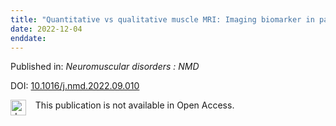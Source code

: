```yaml
---
title: "Quantitative vs qualitative muscle MRI: Imaging biomarker in patients with Oculopharyngeal Muscular Dystrophy (OPMD)."
date: 2022-12-04
enddate:
---
```


Published in: *Neuromuscular disorders : NMD*

DOI: [10.1016/j.nmd.2022.09.010](https://doi.org/10.1016/j.nmd.2022.09.010)

<img src="https://upload.wikimedia.org/wikipedia/commons/thumb/0/0e/Closed_Access_logo_transparent.svg/1200px-Closed_Access_logo_transparent.svg.png" alt="drawing" width="25" align="left"/> &nbsp;&nbsp;&nbsp;This publication is not available in Open Access.


